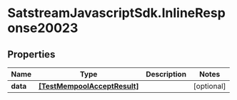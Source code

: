 # SatstreamJavascriptSdk.InlineResponse20023

## Properties
Name | Type | Description | Notes
------------ | ------------- | ------------- | -------------
**data** | [**[TestMempoolAcceptResult]**](TestMempoolAcceptResult.md) |  | [optional] 
